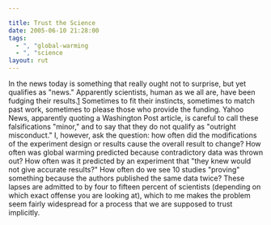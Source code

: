 ```yaml
---

title: Trust the Science
date: 2005-06-10 21:28:00
tags:
  - ", "global-warming
  - ", "science
layout: rut
---
```


In the news today is something that really ought not to surprise,
but yet qualifies as "news."  Apparently scientists, human as we
all are, have been fudging their results.[1] Sometimes to fit their
instincts, sometimes to match past work, sometimes to please those
who provide the funding.  Yahoo News, apparently quoting a Washington
Post article, is careful to call these falsifications "minor,"
and to say that they do not qualify as "outright misconduct."  I,
however, ask the question: how often did the modifications of the
experiment design or results cause the overall result to change?
How often was global warming predicted because contradictory data
was thrown out?  How often was it predicted by an experiment that
"they knew would not give accurate results?"  How often do we see
10 studies "proving" something because the authors published the
same data twice?  These lapses are admitted to by four to fifteen
percent of scientists (depending on which exact offense you are
looking at), which to me makes the problem seem fairly widespread
for a process that we are supposed to trust implicitly.

[1]: http://news.yahoo.com/news?tmpl=story&cid=1804&e=3&u=/washpost/many_scientists_admit_to_misconduct

